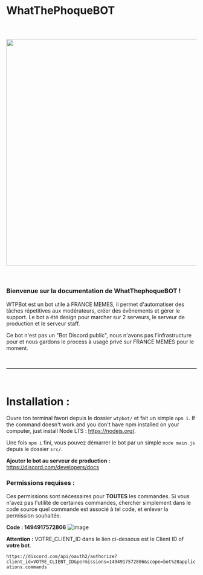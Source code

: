 # WhatThePhoqueBOT

<br/>

<h3 align="center"><img src="https://user-images.githubusercontent.com/49253492/139536561-5eaf9aad-64dd-4bc4-a33a-913a28ccb620.png" width="600px"></h3>

<br/>

### **Bienvenue sur la documentation de WhatThephoqueBOT !**

WTPBot est un bot utile à FRANCE MEMES, il permet d'automatiser des tâches répetitives aux modérateurs, créer des évênements et gérer le support. Le bot a été design pour marcher sur 2 serveurs, le serveur de production et le serveur staff.

Ce bot n'est pas un "Bot Discord public", nous n'avons pas l'infrastructure pour et nous gardons le process à usage privé sur FRANCE MEMES pour le moment.

<br/>

---

<br/>

# Installation : 

Ouvre ton terminal favori depuis le dossier `wtpbot/` et fait un simple `npm i`.
If the command doesn't work and you don't have npm installed on your computer, just install Node LTS : https://nodejs.org/.

Une fois `npm i` fini, vous pouvez démarrer le bot par un simple `node main.js` depuis le dossier `src/`.

**Ajouter le bot au serveur de production :**
https://discord.com/developers/docs

### **Permissions requises :**

Ces permissions sont nécessaires pour **TOUTES** les commandes. Si vous n'avez pas l'utilité de certaines commandes, chercher simplement dans le code source quel commande est associé à tel code, et enlever la permission souhaitée.

**Code : 1494917572806**
![image](https://user-images.githubusercontent.com/49253492/182611293-0617a171-20ef-4935-9797-c5d8aa0c43b4.png)

**Attention :** VOTRE_CLIENT_ID dans le lien ci-dessous est le Client ID of **votre bot**.

`https://discord.com/api/oauth2/authorize?client_id=VOTRE_CLIENT_ID&permissions=1494917572806&scope=bot%20applications.commands`
